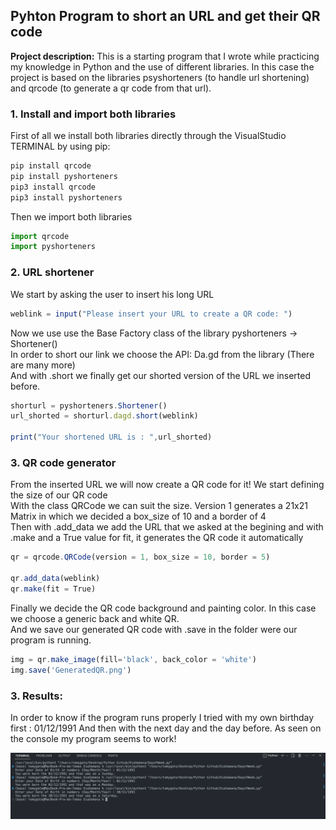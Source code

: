 ## Pyhton Program to short an URL and get their QR code

**Project description:** This is a starting program that I wrote while practicing my knowledge in Python and the use of different libraries. In this case the project is based on the libraries psyshorteners (to handle url shortening) and qrcode (to generate a qr code from that url).

### 1. Install and import both libraries  

First of all we install both libraries directly through the VisualStudio TERMINAL by using pip:

```javascript
pip install qrcode
pip install pyshorteners
pip3 install qrcode
pip3 install pyshorteners
```

Then we import both libraries

```javascript
import qrcode
import pyshorteners
```

### 2. URL shortener

We start by asking the user to insert his long URL

```javascript
weblink = input("Please insert your URL to create a QR code: ")
```
Now we use use the Base Factory class of the library pyshorteners -> Shortener() <br>
In order to short our link we choose the API: Da.gd from the library (There are many more) <br>
And with .short we finally get our shorted version of the URL we inserted before. 

```javascript
shorturl = pyshorteners.Shortener() 
url_shorted = shorturl.dagd.short(weblink)

print("Your shortened URL is : ",url_shorted)
```

### 3. QR code generator

From the inserted URL we will now create a QR code for it! We start defining the size of our QR code <br>
With the class QRCode we can suit the size. Version 1 generates a 21x21 Matrix in which we decided a box_size of 10 and a border of 4 <br>
Then with .add_data we add the URL that we asked at the begining and with .make and a True value for fit, it generates the QR code it automatically <br>

```javascript
qr = qrcode.QRCode(version = 1, box_size = 10, border = 5)

qr.add_data(weblink)
qr.make(fit = True)
```

Finally we decide the QR code background and painting color. In this case we choose a generic back and white QR. <br>
And we save our generated QR code with .save in the folder were our program is running.

```javascript
img = qr.make_image(fill='black', back_color = 'white')
img.save('GeneratedQR.png')
```

### 3. Results: 

In order to know if the program runs properly I tried with my own birthday first : 01/12/1991
And then with the next day and the day before. As seen on the console my program seems to work!

<img src="images/Captura de pantalla 2024-06-24 a las 19.30.34.png?raw=true"/>
